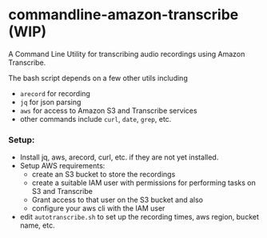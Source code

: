 # commandline-amazon-transcribe  (WIP)
A Command Line Utility for transcribing audio recordings using Amazon Transcribe.

The bash script depends on a few other utils including
 - `arecord` for recording
 - `jq` for json parsing
 - `aws` for access to Amazon S3 and Transcribe services
 - other commands include `curl`, `date`, `grep`, etc.
 
### Setup:
 - Install jq, aws, arecord, curl, etc. if they are not yet installed.
 - Setup AWS requirements:
    - create an S3 bucket to store the recordings
    - create a suitable IAM user with permissions for performing tasks on S3 and Transcribe
    - Grant access to that user on the S3 bucket and also
    - configure your aws cli with the IAM user
 - edit `autotranscribe.sh` to set up the recording times, aws region, bucket name, etc.
 